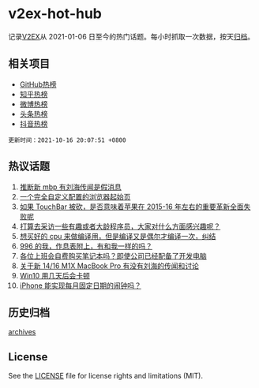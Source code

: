 # v2ex-hot-hub

 记录[V2EX](https://www.v2ex.com/)从 2021-01-06 日至今的热门话题。每小时抓取一次数据，按天[归档](archives)。
 
 ## 相关项目

- [GitHub热榜](https://github.com/snaildev/github-hot-hub)
- [知乎热榜](https://github.com/snaildev/zhihu-hot-hub)
- [微博热榜](https://github.com/snaildev/weibo-hot-hub)
- [头条热榜](https://github.com/snaildev/toutiao-hot-hub)
- [抖音热榜](https://github.com/snaildev/douyin-hot-hub)


 `更新时间：2021-10-16 20:07:51 +0800`

## 热议话题

1. [推断新 mbp 有刘海传闻是假消息](https://www.v2ex.com/t/808125)
1. [一个完全自定义配置的浏览器起始页](https://www.v2ex.com/t/808162)
1. [如果 TouchBar 被砍，是否意味着苹果在 2015-16 年左右的重要革新全面失败呢](https://www.v2ex.com/t/808114)
1. [打算去采访一些有趣或者大龄程序员，大家对什么方面感兴趣呢？](https://www.v2ex.com/t/808199)
1. [想买好的 cpu 来做编译用，但是编译又是偶尔才编译一次，纠结](https://www.v2ex.com/t/808119)
1. [996 的我，作息表附上，有和我一样的吗？](https://www.v2ex.com/t/808127)
1. [各位上班会自费购买笔记本吗？即使公司已经配备了开发电脑](https://www.v2ex.com/t/808128)
1. [关于新 14/16 M1X MacBook Pro 有没有刘海的传闻和讨论](https://www.v2ex.com/t/808163)
1. [Win10 用几天后会卡顿](https://www.v2ex.com/t/808194)
1. [iPhone 能实现每月固定日期的闹钟吗？](https://www.v2ex.com/t/808217)

## 历史归档

[archives](archives)

## License

See the [LICENSE](LICENSE) file for license rights and limitations (MIT).
